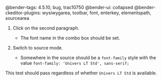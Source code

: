 @bender-tags: 4.5.10, bug, trac10750
@bender-ui: collapsed
@bender-ckeditor-plugins: wysiwygarea, toolbar, font, enterkey, elementspath, sourcearea

1. Click on the second paragraph.
	* The font name in the combo box should be set.

1. Switch to source mode.
	* Somewhere in the source should be a `font-family` style with the
	  value `font-family: 'Univers LT Std', sans-serif;`

This test should pass regardless of whether `Univers LT Std` is available.
